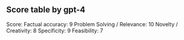 ## Score table by gpt-4
Score: 
Factual accuracy: 9
Problem Solving / Relevance: 10
Novelty / Creativity: 8
Specificity: 9
Feasibility: 7